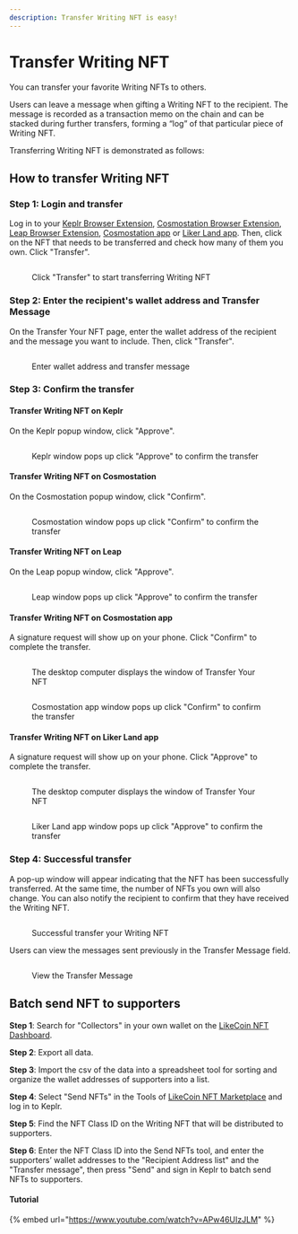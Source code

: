 ```yaml
---
description: Transfer Writing NFT is easy!
---
```


# Transfer Writing NFT

You can transfer your favorite Writing NFTs to others.

Users can leave a message when gifting a Writing NFT to the recipient. The message is recorded as a transaction memo on the chain and can be stacked during further transfers, forming a “log” of that particular piece of Writing NFT.

Transferring Writing NFT is demonstrated as follows:

## How to transfer Writing NFT

### Step 1: Login and transfer

Log in to your [Keplr Browser Extension](../wallet/keplr/), [Cosmostation Browser Extension](../wallet/cosmostation/), [Leap Browser Extension](../wallet/leap/), [Cosmostation app](../wallet/cosmostation-app/) or [Liker Land app](../../user-guide/liker-land/download.md). Then, click on the NFT that needs to be transferred and check how many of them you own. Click "Transfer".

<figure><img src="../../.gitbook/assets/NFT Transfer 1-en.png" alt=""><figcaption><p>Click "Transfer" to start transferring Writing NFT</p></figcaption></figure>

### Step 2: Enter the recipient's wallet address and Transfer Message

On the Transfer Your NFT page, enter the wallet address of the recipient and the message you want to include. Then, click "Transfer".

<figure><img src="../../.gitbook/assets/NFT Transfer 2-en.png" alt=""><figcaption><p>Enter wallet address and transfer message</p></figcaption></figure>

### Step 3: Confirm the transfer

#### Transfer Writing NFT on Keplr

On the Keplr popup window, click "Approve".

<figure><img src="../../.gitbook/assets/NFT Transfer 3-en.png" alt=""><figcaption><p>Keplr window pops up click "Approve" to confirm the transfer</p></figcaption></figure>

#### Transfer Writing NFT on Cosmostation

On the Cosmostation popup window, click "Confirm".

<figure><img src="../../.gitbook/assets/NFT Transfer 3-en (1).png" alt=""><figcaption><p>Cosmostation window pops up click "Confirm" to confirm the transfer</p></figcaption></figure>

#### Transfer Writing NFT on Leap

On the Leap popup window, click "Approve".

<figure><img src="../../.gitbook/assets/NFT Transfer 11-en.png" alt=""><figcaption><p>Leap window pops up click "Approve" to confirm the transfer</p></figcaption></figure>

#### Transfer Writing NFT on Cosmostation app

A signature request will show up on your phone. Click "Confirm" to complete the transfer.

<figure><img src="../../.gitbook/assets/NFT Transfer 4-en (1).png" alt=""><figcaption><p>The desktop computer displays the window of Transfer Your NFT</p></figcaption></figure>

<figure><img src="../../.gitbook/assets/NFT Transfer 10.png" alt=""><figcaption><p>Cosmostation app window pops up click "Confirm" to confirm the transfer</p></figcaption></figure>

#### Transfer Writing NFT on Liker Land app

A signature request will show up on your phone. Click "Approve" to complete the transfer.

<figure><img src="../../.gitbook/assets/NFT Transfer 9-en.png" alt=""><figcaption><p>The desktop computer displays the window of Transfer Your NFT</p></figcaption></figure>

<figure><img src="../../.gitbook/assets/NFT Transfer 6-en.png" alt=""><figcaption><p>Liker Land app window pops up click "Approve" to confirm the transfer</p></figcaption></figure>

### Step 4: Successful transfer

A pop-up window will appear indicating that the NFT has been successfully transferred. At the same time, the number of NFTs you own will also change. You can also notify the recipient to confirm that they have received the Writing NFT.

<figure><img src="../../.gitbook/assets/NFT Transfer 4-en.png" alt=""><figcaption><p>Successful transfer your Writing NFT</p></figcaption></figure>

Users can view the messages sent previously in the Transfer Message field.

<figure><img src="../../.gitbook/assets/NFT Transfer 8.png" alt=""><figcaption><p>View the Transfer Message</p></figcaption></figure>

## Batch send NFT to supporters

**Step 1**: Search for "Collectors" in your own wallet on the [LikeCoin NFT Dashboard](https://likecoin.github.io/likecoin-nft-dashboard/#/).

**Step 2**: Export all data.

**Step 3**: Import the csv of the data into a spreadsheet tool for sorting and organize the wallet addresses of supporters into a list.

**Step 4**: Select "Send NFTs" in the Tools of [LikeCoin NFT Marketplace](https://likecoin.github.io/likecoin-nft-marketplace/) and log in to Keplr.

**Step 5**: Find the NFT Class ID on the Writing NFT that will be distributed to supporters.

**Step 6**: Enter the NFT Class ID into the Send NFTs tool, and enter the supporters’ wallet addresses to the "Recipient Address list" and the "Transfer message", then press "Send" and sign in Keplr to batch send NFTs to supporters.

#### Tutorial

{% embed url="https://www.youtube.com/watch?v=APw46UIzJLM" %}
